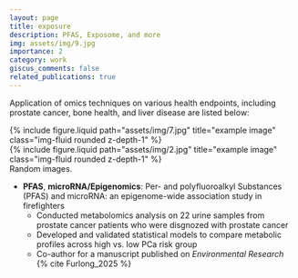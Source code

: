 ```yaml
---
layout: page
title: exposure
description: PFAS, Exposome, and more
img: assets/img/9.jpg
importance: 2
category: work
giscus_comments: false
related_publications: true
---
```


Application of omics techniques on various health endpoints, including prostate cancer, bone health, and liver disease are listed below:

<div class="row justify-content-sm-center">
    <div class="col-sm-8 mt-3 mt-md-0">
        {% include figure.liquid path="assets/img/7.jpg" title="example image" class="img-fluid rounded z-depth-1" %}
    </div>
    <div class="col-sm-4 mt-3 mt-md-0">
        {% include figure.liquid path="assets/img/2.jpg" title="example image" class="img-fluid rounded z-depth-1" %}
    </div>
</div>
<div class="caption">
    Random images.
</div>

- **PFAS**, **microRNA/Epigenomics**: Per- and polyfluoroalkyl Substances (PFAS) and microRNA: an epigenome-wide association study in firefighters
  - Conducted metabolomics analysis on 22 urine samples from prostate cancer patients who were disgnozed with prostate cancer
  - Developed and validated statistical models to compare metabolic profiles across high vs. low PCa risk group
  - Co-author for a manuscript published on *Environmental Research* {% cite Furlong_2025 %}
